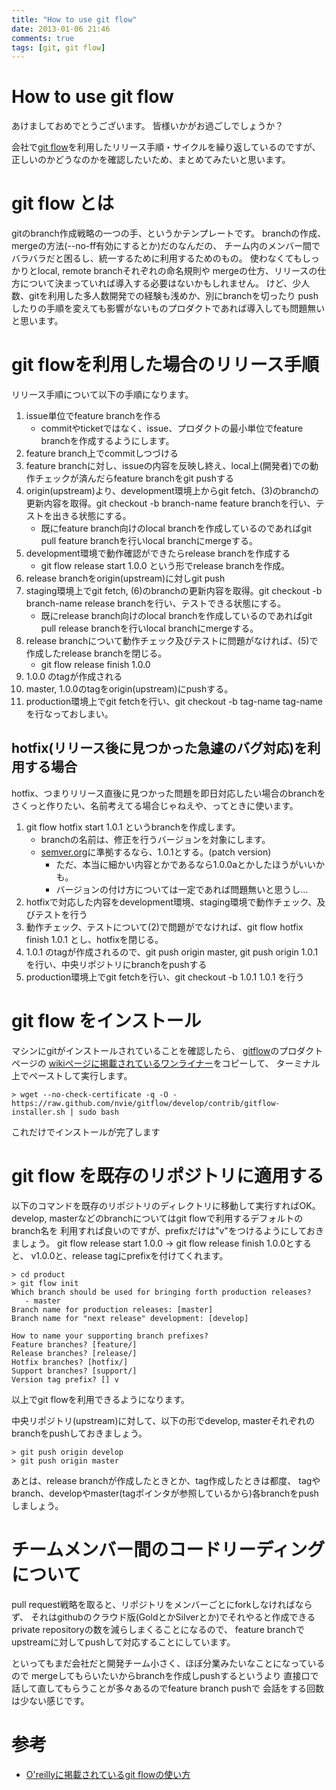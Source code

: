 ```yaml
---
title: "How to use git flow"
date: 2013-01-06 21:46
comments: true
tags: [git, git flow]
---
```


# How to use git flow

あけましておめでとうございます。
皆様いかがお過ごしでしょうか？

会社で[git flow](https://github.com/nvie/gitflow)を利用したリリース手順・サイクルを繰り返しているのですが、
正しいのかどうなのかを確認したいため、まとめてみたいと思います。

# git flow とは

gitのbranch作成戦略の一つの手、というかテンプレートです。
branchの作成、mergeの方法(--no-ff有効にするとか)だのなんだの、
チーム内のメンバー間でバラバラだと困るし、統一するために利用するためのもの。
使わなくてもしっかりとlocal, remote branchそれぞれの命名規則や
mergeの仕方、リリースの仕方について決まっていれば導入する必要はないかもしれません。
けど、少人数、gitを利用した多人数開発での経験も浅めか、別にbranchを切ったり
pushしたりの手順を変えても影響がないものプロダクトであれば導入しても問題無いと思います。

# git flowを利用した場合のリリース手順

リリース手順について以下の手順になります。

1. issue単位でfeature branchを作る
    - commitやticketではなく、issue、プロダクトの最小単位でfeature branchを作成するようにします。
2. feature branch上でcommitしつづける
3. feature branchに対し、issueの内容を反映し終え、local上(開発者)での動作チェックが済んだらfeature branchをgit pushする
4. origin(upstream)より、development環境上からgit fetch、(3)のbranchの更新内容を取得。git checkout -b branch-name feature branchを行い、テストを出きる状態にする。
    - 既にfeature branch向けのlocal branchを作成しているのであればgit pull feature branchを行いlocal branchにmergeする。
5. development環境で動作確認ができたらrelease branchを作成する
    - git flow release start 1.0.0 という形でrelease branchを作成。
6. release branchをorigin(upstream)に対しgit push
7. staging環境上でgit fetch, (6)のbranchの更新内容を取得。git checkout -b branch-name release branchを行い、テストできる状態にする。
    - 既にrelease branch向けのlocal branchを作成しているのであればgit pull release branchを行いlocal branchにmergeする。
8. release branchについて動作チェック及びテストに問題がなければ、(5)で作成したrelease branchを閉じる。
    - git flow release finish 1.0.0
9. 1.0.0 のtagが作成される
10. master, 1.0.0のtagをorigin(upstream)にpushする。
11. production環境上でgit fetchを行い、git checkout -b tag-name tag-name を行なっておしまい。

## hotfix(リリース後に見つかった急遽のバグ対応)を利用する場合

hotfix、つまりリリース直後に見つかった問題を即日対応したい場合のbranchをさくっと作りたい、名前考えてる場合じゃねえや、ってときに使います。

1. git flow hotfix start 1.0.1 というbranchを作成します。
    - branchの名前は、修正を行うバージョンを対象にします。
    - [semver.org](http://semver.org/)に準拠するなら、1.0.1とする。(patch version)
        - ただ、本当に細かい内容とかであるなら1.0.0aとかしたほうがいいかも。
        - バージョンの付け方については一定であれば問題無いと思うし...
2. hotfixで対応した内容をdevelopment環境、staging環境で動作チェック、及びテストを行う
3. 動作チェック、テストについて(2)で問題がでなければ、git flow hotfix finish 1.0.1 とし、hotfixを閉じる。
4. 1.0.1 のtagが作成されるので、git push origin master, git push origin 1.0.1 を行い、中央リポジトリにbranchをpushする
5. production環境上でgit fetchを行い、git checkout -b 1.0.1 1.0.1 を行う

# git flow をインストール

マシンにgitがインストールされていることを確認したら、
[gitflow](https://github.com/nvie/gitflow)のプロダクトページの
[wikiページに掲載されているワンライナー](https://github.com/nvie/gitflow/wiki/Linux)をコピーして、
ターミナル上でペーストして実行します。

```plain
> wget --no-check-certificate -q -O - https://raw.github.com/nvie/gitflow/develop/contrib/gitflow-installer.sh | sudo bash
```

これだけでインストールが完了します

# git flow を既存のリポジトリに適用する

以下のコマンドを既存のリポジトリのディレクトリに移動して実行すればOK。
develop, masterなどのbranchについてはgit flowで利用するデフォルトのbranch名を
利用すれば良いのですが、prefixだけは"v"をつけるようにしておきましょう。
git flow release start 1.0.0 -> git flow release finish 1.0.0とすると、
v1.0.0と、release tagにprefixを付けてくれます。

```plain
> cd product
> git flow init
Which branch should be used for bringing forth production releases?
   - master
Branch name for production releases: [master] 
Branch name for "next release" development: [develop] 

How to name your supporting branch prefixes?
Feature branches? [feature/] 
Release branches? [release/] 
Hotfix branches? [hotfix/] 
Support branches? [support/] 
Version tag prefix? [] v
```

以上でgit flowを利用できるようになります。

中央リポジトリ(upstream)に対して、以下の形でdevelop, masterそれぞれの
branchをpushしておきましょう。

```plain
> git push origin develop
> git push origin master
```

あとは、release branchが作成したときとか、tag作成したときは都度、
tagやbranch、developやmaster(tagポインタが参照しているから)各branchをpushしましょう。

# チームメンバー間のコードリーディングについて

pull request戦略を取ると、リポジトリをメンバーごとにforkしなければならず、
それはgithubのクラウド版(GoldとかSilverとか)でそれやると作成できる
private repositoryの数を減らしまくることになるので、
feature branchでupstreamに対してpushして対応することにしています。

といってもまだ会社だと開発チーム小さく、ほぼ分業みたいなことになっているので
mergeしてもらいたいからbranchを作成しpushするというより
直接口で話して直してもらうことが多々あるのでfeature branch pushで
会話をする回数は少ない感じです。

# 参考

- [O'reillyに掲載されているgit flowの使い方](http://www.oreilly.co.jp/community/blog/2011/11/branch-model-with-git-flow.html)
